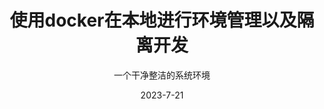 ---
layout:         post
title:          使用docker在本地进行环境管理以及隔离开发
subtitle:       一个干净整洁的系统环境
date:           2023-7-21
auther:         YD
header-img:     img/YD-littleroad.jpg
catalog:            true
tags:
        - docker
        - 笔记

---